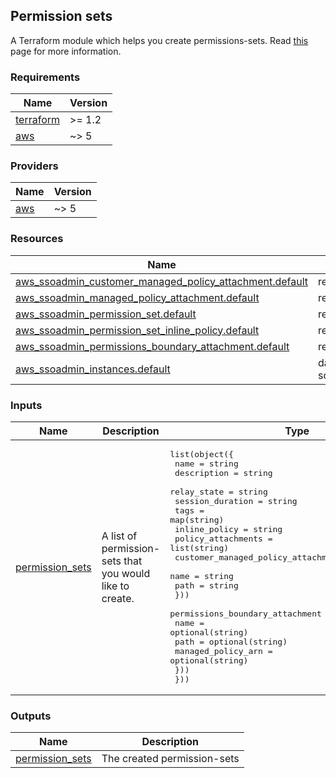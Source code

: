 ## Permission sets
A Terraform module which helps you create permissions-sets. Read [this](https://docs.aws.amazon.com/singlesignon/latest/userguide/permissionsetsconcept.html) page for more information.

### Requirements

| Name | Version |
|------|---------|
| <a name="requirement_terraform"></a> [terraform](#requirement\_terraform) | >= 1.2 |
| <a name="requirement_aws"></a> [aws](#requirement\_aws) | ~> 5 |

### Providers

| Name | Version |
|------|---------|
| <a name="provider_aws"></a> [aws](#provider\_aws) | ~> 5 |

### Resources

| Name | Type |
|------|------|
| [aws_ssoadmin_customer_managed_policy_attachment.default](https://registry.terraform.io/providers/hashicorp/aws/latest/docs/resources/ssoadmin_customer_managed_policy_attachment) | resource |
| [aws_ssoadmin_managed_policy_attachment.default](https://registry.terraform.io/providers/hashicorp/aws/latest/docs/resources/ssoadmin_managed_policy_attachment) | resource |
| [aws_ssoadmin_permission_set.default](https://registry.terraform.io/providers/hashicorp/aws/latest/docs/resources/ssoadmin_permission_set) | resource |
| [aws_ssoadmin_permission_set_inline_policy.default](https://registry.terraform.io/providers/hashicorp/aws/latest/docs/resources/ssoadmin_permission_set_inline_policy) | resource |
| [aws_ssoadmin_permissions_boundary_attachment.default](https://registry.terraform.io/providers/hashicorp/aws/latest/docs/resources/ssoadmin_permissions_boundary_attachment) | resource |
| [aws_ssoadmin_instances.default](https://registry.terraform.io/providers/hashicorp/aws/latest/docs/data-sources/ssoadmin_instances) | data source |

### Inputs

| Name | Description | Type | Default | Required |
|------|-------------|------|---------|:--------:|
| <a name="input_permission_sets"></a> [permission\_sets](#input\_permission\_sets) | A list of permission-sets that you would like to create. | <pre>list(object({<br>    name               = string<br>    description        = string<br>    relay_state        = string<br>    session_duration   = string<br>    tags               = map(string)<br>    inline_policy      = string<br>    policy_attachments = list(string)<br>    customer_managed_policy_attachments = list(object({<br>      name = string<br>      path = string<br>    }))<br>    permissions_boundary_attachment = optional(object({<br>      name               = optional(string)<br>      path               = optional(string)<br>      managed_policy_arn = optional(string)<br>    }))<br>  }))</pre> | n/a | yes |

### Outputs

| Name | Description |
|------|-------------|
| <a name="output_permission_sets"></a> [permission\_sets](#output\_permission\_sets) | The created permission-sets |
